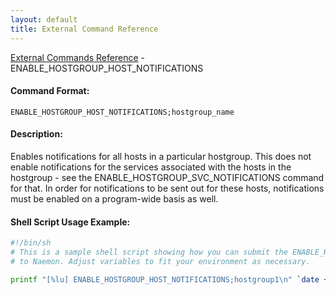 ```yaml
---
layout: default
title: External Command Reference
---
```


<!--
************************************************
* AUTO GENERATED PAGE - USE ./update SCRIPT
************************************************
-->

<span class="glyphicon glyphicon-arrow-up"></span><a href="index.html"> External Commands Reference</a> - ENABLE_HOSTGROUP_HOST_NOTIFICATIONS<br>

#### Command Format:

`ENABLE_HOSTGROUP_HOST_NOTIFICATIONS;hostgroup_name`

#### Description:

Enables notifications for all hosts in a particular hostgroup. This does not enable notifications for the services associated with the hosts in the hostgroup - see the ENABLE_HOSTGROUP_SVC_NOTIFICATIONS command for that. In order for notifications to be sent out for these hosts, notifications must be enabled on a program-wide basis as well.

#### Shell Script Usage Example:

```sh
#!/bin/sh
# This is a sample shell script showing how you can submit the ENABLE_HOSTGROUP_HOST_NOTIFICATIONS command
# to Naemon. Adjust variables to fit your environment as necessary.

printf "[%lu] ENABLE_HOSTGROUP_HOST_NOTIFICATIONS;hostgroup1\n" `date +%s` > /var/lib/naemon/naemon.cmd
```
